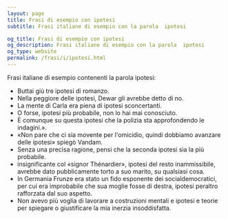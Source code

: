 ```yaml
---
layout: page
title: Frasi di esempio con ipotesi 
subtitle: Frasi italiane di esempio con la parola  ipotesi

og_title: Frasi di esempio con ipotesi 
og_description: Frasi italiane di esempio con la parola  ipotesi
og_type: website
permalink: /frasi/i/ipotesi.html
---
```


Frasi italiane di esempio contenenti la parola ipotesi:


- Buttai giù tre ipotesi di romanzo.
- Nella peggiore delle ipotesi, Dewar gli avrebbe detto di no.
- La mente di Carla era piena di ipotesi sconcertanti.
- O forse, ipotesi più probabile, non lo hai mai conosciuto.
- È comunque su questa ipotesi che la polizia sta approfondendo le indagini.».
- «Non pare che ci sia movente per l'omicidio, quindi dobbiamo avanzare delle ipotesi» spiegò Vandam.
- Senza una precisa ragione, pensi che la seconda ipotesi sia la più probabile.
- insignificante col «signor Thénardier», ipotesi del resto inammissibile, avrebbe dato pubblicamente torto a suo marito, su qualsiasi cosa.
- In Germania Frunze era stato un fido esponente dei socialdemocratici, per cui era improbabile che sua moglie fosse di destra, ipotesi peraltro rafforzata dal suo aspetto.
- Non avevo più voglia di lavorare a costruzioni mentali e ipotesi e teorie per spiegare o giustificare la mia inerzia insoddisfatta.
